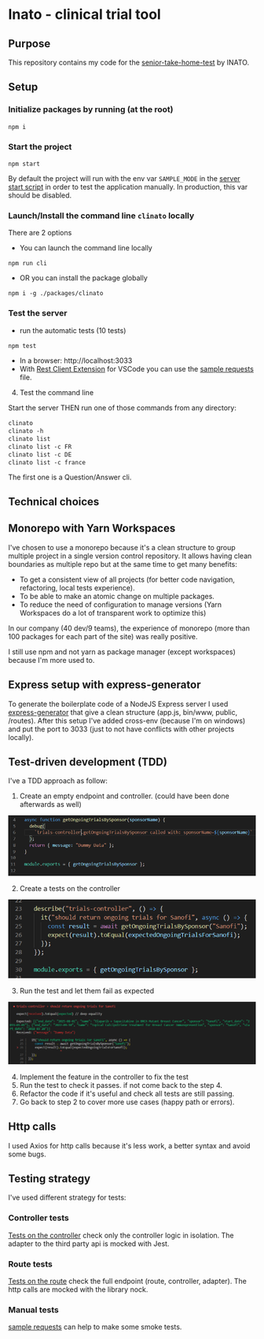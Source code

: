 # Inato - clinical trial tool

## Purpose

This repository contains my code for the [senior-take-home-test](https://github.com/inato/senior-take-home-test) by INATO.

## Setup

### Initialize packages by running (at the root)

```
npm i
```

### Start the project

```
npm start
```

By default the project will run with the env var `SAMPLE_MODE` in the [server start script](.\packages\server\package.json) in order to test the application manually. In production, this var should be disabled.

### Launch/Install the command line `clinato` locally

There are 2 options

- You can launch the command line locally

```
npm run cli
```

- OR you can install the package globally

```
npm i -g ./packages/clinato
```

### Test the server

- run the automatic tests (10 tests)

```
npm test
```

- In a browser: http://localhost:3033
- With [Rest Client Extension](https://marketplace.visualstudio.com/items?itemName=humao.rest-client) for VSCode you can use the [sample requests](.\packages\server\tests\manual\ongoingTrials.http) file.

4. Test the command line

Start the server THEN run one of those commands from any directory:

```
clinato
clinato -h
clinato list
clinato list -c FR
clinato list -c DE
clinato list -c france
```

The first one is a Question/Answer cli.

## Technical choices

## Monorepo with Yarn Workspaces

I've chosen to use a monorepo because it's a clean structure to group multiple project in a single version control repository. It allows having clean boundaries as multiple repo but at the same time to get many benefits:

- To get a consistent view of all projects (for better code navigation, refactoring, local tests experience).
- To be able to make an atomic change on multiple packages.
- To reduce the need of configuration to manage versions (Yarn Workspaces do a lot of transparent work to optimize this)

In our company (40 dev/9 teams), the experience of monorepo (more than 100 packages for each part of the site) was really positive.

I still use npm and not yarn as package manager (except workspaces) because I'm more used to.

## Express setup with express-generator

To generate the boilerplate code of a NodeJS Express server I used [express-generator](https://www.npmjs.com/package/express-generator) that give a clean structure (app.js, bin/www, public, /routes). After this setup I've added cross-env (because I'm on windows) and put the port to 3033 (just to not have conflicts with other projects locally).

## Test-driven development (TDD)

I've a TDD approach as follow:

1. Create an empty endpoint and controller. (could have been done afterwards as well)

![dummy controller](doc-resources/dummy-controller.png)

2. Create a tests on the controller

![controller tests](doc-resources/controller-tests.png)

3. Run the test and let them fail as expected

![Failing test](doc-resources/failing-test.png)

4. Implement the feature in the controller to fix the test
5. Run the test to check it passes. if not come back to the step 4.
6. Refactor the code if it's useful and check all tests are still passing.
7. Go back to step 2 to cover more use cases (happy path or errors).

## Http calls

I used Axios for http calls because it's less work, a better syntax and avoid some bugs.

## Testing strategy

I've used different strategy for tests:

### Controller tests

[Tests on the controller](.\packages\server\controllers\trials-controller.test.js) check only the controller logic in isolation. The adapter to the third party api is mocked with Jest.

### Route tests

[Tests on the route](.\packages\server\routes\ongoingTrials.test.js) check the full endpoint (route, controller, adapter). The http calls are mocked with the library nock.

### Manual tests

[sample requests](.\packages\server\tests\manual\ongoingTrials.http) can help to make some smoke tests.
